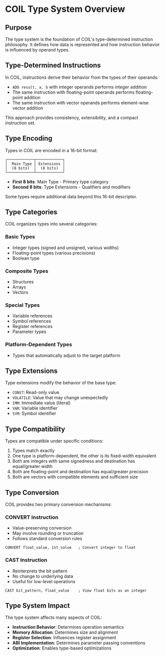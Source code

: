 # COIL Type System Overview

## Purpose

The type system is the foundation of COIL's type-determined instruction philosophy. It defines how data is represented and how instruction behavior is influenced by operand types.

## Type-Determined Instructions

In COIL, instructions derive their behavior from the types of their operands:

- `ADD result, a, b` with integer operands performs integer addition
- The same instruction with floating-point operands performs floating-point addition
- The same instruction with vector operands performs element-wise vector addition

This approach provides consistency, extensibility, and a compact instruction set.

## Type Encoding

Types in COIL are encoded in a 16-bit format:

```
┌────────────┬────────────┐
│  Main Type │ Extensions │
│  (8 bits)  │  (8 bits)  │
└────────────┴────────────┘
```

- **First 8 bits**: Main Type - Primary type category
- **Second 8 bits**: Type Extensions - Qualifiers and modifiers

Some types require additional data beyond this 16-bit descriptor.

## Type Categories

COIL organizes types into several categories:

### Basic Types
- Integer types (signed and unsigned, various widths)
- Floating-point types (various precisions)
- Boolean type

### Composite Types
- Structures
- Arrays
- Vectors

### Special Types
- Variable references
- Symbol references
- Register references
- Parameter types

### Platform-Dependent Types
- Types that automatically adjust to the target platform

## Type Extensions

Type extensions modify the behavior of the base type:

- `CONST`: Read-only value
- `VOLATILE`: Value that may change unexpectedly
- `IMM`: Immediate value (literal)
- `VAR`: Variable identifier
- `SYM`: Symbol identifier

## Type Compatibility

Types are compatible under specific conditions:

1. Types match exactly
2. One type is platform-dependent, the other is its fixed-width equivalent
3. Both are integers with same signedness and destination has equal/greater width
4. Both are floating-point and destination has equal/greater precision
5. Both are vectors with compatible elements and sufficient size

## Type Conversion

COIL provides two primary conversion mechanisms:

### CONVERT Instruction
- Value-preserving conversion
- May involve rounding or truncation
- Follows standard conversion rules

```
CONVERT float_value, int_value   ; Convert integer to float
```

### CAST Instruction
- Reinterprets the bit pattern
- No change to underlying data
- Useful for low-level operations

```
CAST bit_pattern, float_value    ; View float bits as an integer
```

## Type System Impact

The type system affects many aspects of COIL:

- **Instruction Behavior**: Determines operation semantics
- **Memory Allocation**: Determines size and alignment
- **Register Selection**: Influences register assignment
- **ABI Implementation**: Determines parameter passing conventions
- **Optimization**: Enables type-based optimizations